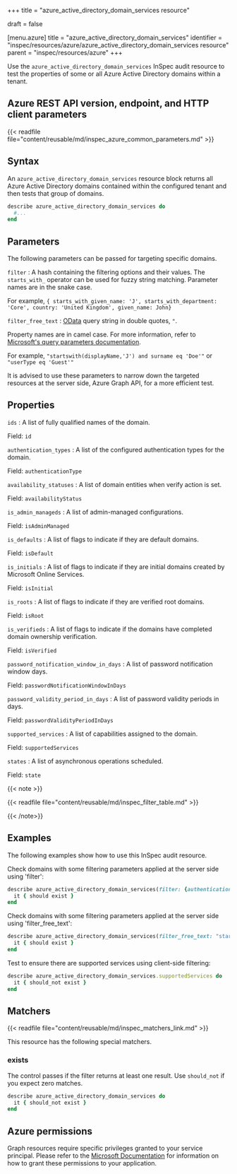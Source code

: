 +++
title = "azure_active_directory_domain_services resource"

draft = false


[menu.azure]
title = "azure_active_directory_domain_services"
identifier = "inspec/resources/azure/azure_active_directory_domain_services resource"
parent = "inspec/resources/azure"
+++

Use the `azure_active_directory_domain_services` InSpec audit resource to test the properties of some or all Azure Active Directory domains within a tenant.

## Azure REST API version, endpoint, and HTTP client parameters

{{< readfile file="content/reusable/md/inspec_azure_common_parameters.md" >}}

## Syntax

An `azure_active_directory_domain_services` resource block returns all Azure Active Directory domains contained within the configured tenant and then tests that group of domains.

```ruby
describe azure_active_directory_domain_services do
  #...
end
```

## Parameters

The following parameters can be passed for targeting specific domains.

`filter`
: A hash containing the filtering options and their values. The `starts_with_` operator can be used for fuzzy string matching. Parameter names are in the snake case.

  For example, `{ starts_with_given_name: 'J', starts_with_department: 'Core', country: 'United Kingdom', given_name: John}`

`filter_free_text`
: [OData](https://www.odata.org/getting-started/basic-tutorial/) query string in double quotes, `"`.

  Property names are in camel case. For more information, refer to [Microsoft's query parameters documentation](https://docs.microsoft.com/en-us/graph/query-parameters#filter-parameter).

  For example, `"startswith(displayName,'J') and surname eq 'Doe'"` or `"userType eq 'Guest'"`

It is advised to use these parameters to narrow down the targeted resources at the server side, Azure Graph API, for a more efficient test.

## Properties

`ids`
: A list of fully qualified names of the domain.

  Field: `id`

`authentication_types`
: A list of the configured authentication types for the domain.

  Field: `authenticationType`

`availability_statuses`
: A list of domain entities when verify action is set.

  Field: `availabilityStatus`

`is_admin_manageds`
: A list of admin-managed configurations.

  Field: `isAdminManaged`

`is_defaults`
: A list of flags to indicate if they are default domains.

  Field: `isDefault`

`is_initials`
: A list of flags to indicate if they are initial domains created by Microsoft Online Services.

  Field: `isInitial`

`is_roots`
: A list of flags to indicate if they are verified root domains.

  Field: `isRoot`

`is_verifieds`
: A list of flags to indicate if the domains have completed domain ownership verification.

  Field: `isVerified`

`password_notification_window_in_days`
: A list of password notification window days.

  Field: `passwordNotificationWindowInDays`

`password_validity_period_in_days`
: A list of password validity periods in days.

  Field: `passwordValidityPeriodInDays`

`supported_services`
: A list of capabilities assigned to the domain.

  Field: `supportedServices`

`states`
: A list of asynchronous operations scheduled.

  Field: `state`

{{< note >}}

{{< readfile file="content/reusable/md/inspec_filter_table.md" >}}

{{< /note>}}

## Examples

The following examples show how to use this InSpec audit resource.

Check domains with some filtering parameters applied at the server side using 'filter':

```ruby
describe azure_active_directory_domain_services(filter: {authenticationType: "authenticationType-value"}) do
  it { should exist }
end
```

Check domains with some filtering parameters applied at the server side using 'filter_free_text':

```ruby
describe azure_active_directory_domain_services(filter_free_text: "startswith(authenticationType,'authenticationType-value')") do
  it { should exist }
end
```

Test to ensure there are supported services using client-side filtering:

```ruby
describe azure_active_directory_domain_services.supportedServices do
  it { should_not exist }
end
```

## Matchers

{{< readfile file="content/reusable/md/inspec_matchers_link.md" >}}

This resource has the following special matchers.

### exists

The control passes if the filter returns at least one result. Use `should_not` if you expect zero matches.

```ruby
describe azure_active_directory_domain_services do
  it { should_not exist }
end
```

## Azure permissions

Graph resources require specific privileges granted to your service principal. Please refer to the [Microsoft Documentation](https://docs.microsoft.com/en-us/azure/active-directory/develop/active-directory-integrating-applications#updating-an-application) for information on how to grant these permissions to your application.
